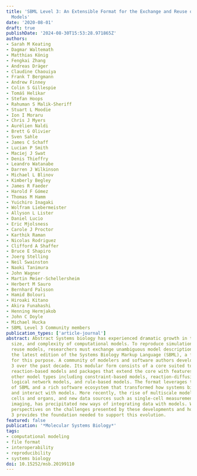 ```yaml
---
title: 'SBML Level 3: An Extensible Format for the Exchange and Reuse of Biological
  Models'
date: '2020-08-01'
draft: true
publishDate: '2024-08-30T15:53:28.971865Z'
authors:
- Sarah M Keating
- Dagmar Waltemath
- Matthias König
- Fengkai Zhang
- Andreas Dräger
- Claudine Chaouiya
- Frank T Bergmann
- Andrew Finney
- Colin S Gillespie
- Tomáš Helikar
- Stefan Hoops
- Rahuman S Malik-Sheriff
- Stuart L Moodie
- Ion I Moraru
- Chris J Myers
- Aurélien Naldi
- Brett G Olivier
- Sven Sahle
- James C Schaff
- Lucian P Smith
- Maciej J Swat
- Denis Thieffry
- Leandro Watanabe
- Darren J Wilkinson
- Michael L Blinov
- Kimberly Begley
- James R Faeder
- Harold F Gómez
- Thomas M Hamm
- Yuichiro Inagaki
- Wolfram Liebermeister
- Allyson L Lister
- Daniel Lucio
- Eric Mjolsness
- Carole J Proctor
- Karthik Raman
- Nicolas Rodriguez
- Clifford A Shaffer
- Bruce E Shapiro
- Joerg Stelling
- Neil Swainston
- Naoki Tanimura
- John Wagner
- Martin Meier-Schellersheim
- Herbert M Sauro
- Bernhard Palsson
- Hamid Bolouri
- Hiroaki Kitano
- Akira Funahashi
- Henning Hermjakob
- John C Doyle
- Michael Hucka
- SBML Level 3 Community members
publication_types: ['article-journal']
abstract: Abstract Systems biology has experienced dramatic growth in the number,
  size, and complexity of computational models. To reproduce simulation results and
  reuse models, researchers must exchange unambiguous model descriptions. We review
  the latest edition of the Systems Biology Markup Language (SBML), a format designed
  for this purpose. A community of modelers and software authors developed SBML Level
  3 over the past decade. Its modular form consists of a core suited to representing
  reaction-based models and packages that extend the core with features suited to
  other model types including constraint-based models, reaction-diffusion models,
  logical network models, and rule-based models. The format leverages two decades
  of SBML and a rich software ecosystem that transformed how systems biologists build
  and interact with models. More recently, the rise of multiscale models of whole
  cells and organs, and new data sources such as single-cell measurements and live
  imaging, has precipitated new ways of integrating data with models. We provide our
  perspectives on the challenges presented by these developments and how SBML Level
  3 provides the foundation needed to support this evolution.
featured: false
publication: '*Molecular Systems Biology*'
tags:
- computational modeling
- file format
- interoperability
- reproducibility
- systems biology
doi: 10.15252/msb.20199110
---
```


